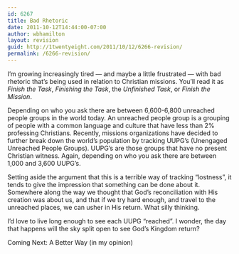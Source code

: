 ```yaml
---
id: 6267
title: Bad Rhetoric
date: 2011-10-12T14:44:00-07:00
author: wbhamilton
layout: revision
guid: http://1twentyeight.com/2011/10/12/6266-revision/
permalink: /6266-revision/
---
```

I&#8217;m growing increasingly tired — and maybe a little frustrated — with bad rhetoric that&#8217;s being used in relation to Christian missions. You&#8217;ll read it as _Finish the Task_, _Finishing the Task_, the _Unfinished Task_, or _Finish the Mission_.

Depending on who you ask there are between 6,600-6,800 unreached people groups in the world today. An unreached people group is a grouping of people with a common language and culture that have less than 2% professing Christians. Recently, missions organizations have decided to further break down the world&#8217;s population by tracking UUPG&#8217;s (Unengaged Unreached People Groups). UUPG&#8217;s are those groups that have no present Christian witness. Again, depending on who you ask there are between 1,000 and 3,600 UUPG&#8217;s.

Setting aside the argument that this is a terrible way of tracking &#8220;lostness&#8221;, it tends to give the impression that something can be done about it. Somewhere along the way we thought that God&#8217;s reconciliation with His creation was about us, and that if we try hard enough, and travel to the unreached places, we can usher in His return. What silly thinking.

I&#8217;d love to live long enough to see each UUPG &#8220;reached&#8221;. I wonder, the day that happens will the sky split open to see God&#8217;s Kingdom return?

Coming Next: A Better Way (in my opinion)